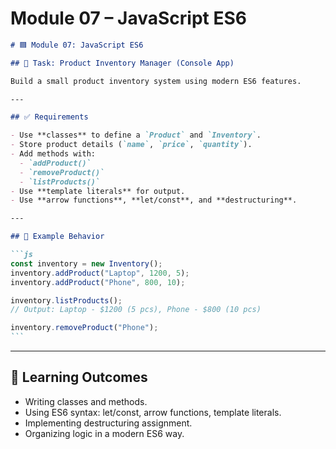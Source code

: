 # **Module 07 – JavaScript ES6**

````markdown
# 🟦 Module 07: JavaScript ES6

## 🎯 Task: Product Inventory Manager (Console App)

Build a small product inventory system using modern ES6 features.

---

## ✅ Requirements

- Use **classes** to define a `Product` and `Inventory`.
- Store product details (`name`, `price`, `quantity`).
- Add methods with:
  - `addProduct()`
  - `removeProduct()`
  - `listProducts()`
- Use **template literals** for output.
- Use **arrow functions**, **let/const**, and **destructuring**.

---

## 📌 Example Behavior

```js
const inventory = new Inventory();
inventory.addProduct("Laptop", 1200, 5);
inventory.addProduct("Phone", 800, 10);

inventory.listProducts();
// Output: Laptop - $1200 (5 pcs), Phone - $800 (10 pcs)

inventory.removeProduct("Phone");
```
````

---

## 🧠 Learning Outcomes

- Writing classes and methods.
- Using ES6 syntax: let/const, arrow functions, template literals.
- Implementing destructuring assignment.
- Organizing logic in a modern ES6 way.
